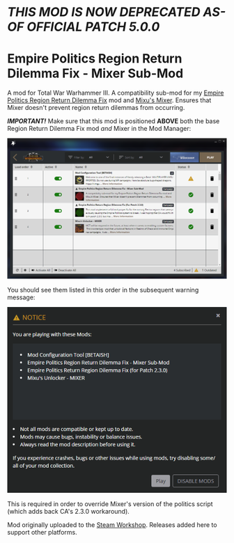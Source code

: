 # ***THIS MOD IS NOW DEPRECATED AS-OF OFFICIAL PATCH 5.0.0***


# Empire Politics Region Return Dilemma Fix - Mixer Sub-Mod
A mod for Total War Warhammer III. A compatibility sub-mod for my [Empire Politics Region Return Dilemma Fix](https://github.com/DrDCB/TWWH3_Empire_Politics_Return_Region_Dilemma_Fix) mod and [Mixu's Mixer](https://steamcommunity.com/workshop/filedetails/?id=2859968660). Ensures that Mixer doesn't prevent region return dilemmas from occurring.

**_IMPORTANT!_** Make sure that this mod is positioned **ABOVE** both the base Region Return Dilemma Fix mod *and* Mixer in the Mod Manager:

![](https://raw.githubusercontent.com/DrDCB/TWWH3_Empire_Politics_Return_Region_Dilemma_Fix_Mixer_Sub-Mod/master/img/Guide_Mod_Order_01.png)

You should see them listed in this order in the subsequent warning message:

![](https://raw.githubusercontent.com/DrDCB/TWWH3_Empire_Politics_Return_Region_Dilemma_Fix_Mixer_Sub-Mod/master/img/Guide_Mod_Order_02.png)

This is required in order to override Mixer's version of the politics script (which adds back CA's 2.3.0 workaround).

Mod originally uploaded to the [Steam Workshop](https://steamcommunity.com/sharedfiles/filedetails/?id=2894576973). Releases added here to support other platforms.
